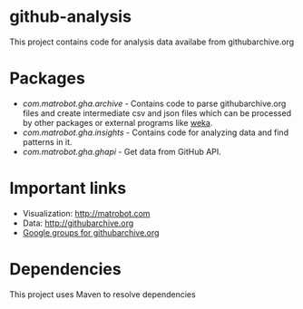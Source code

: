 github-analysis
===============

This project contains code for analysis data availabe from githubarchive.org


Packages
========

- *com.matrobot.gha.archive* - Contains code to parse githubarchive.org files and create 
intermediate csv and json files which can be processed by other packages or 
external programs like [weka](http://www.cs.waikato.ac.nz/~ml/weka/).
- *com.matrobot.gha.insights* - Contains code for analyzing data and find patterns in it.
- *com.matrobot.gha.ghapi* - Get data from GitHub API.


Important links
===============

- Visualization: http://matrobot.com
- Data: http://githubarchive.org
- [Google groups for githubarchive.org](https://groups.google.com/forum/?fromgroups=#!forum/github-archive)


Dependencies
============

This project uses Maven to resolve dependencies


